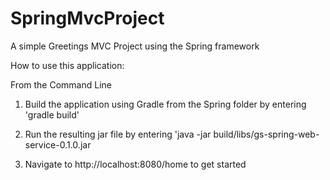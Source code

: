 # SpringMvcProject
A simple Greetings MVC Project using the Spring framework

How to use this application:

From the Command Line

1. Build the application using Gradle from the Spring folder by entering 'gradle build'

2. Run the resulting jar file by entering 'java -jar build/libs/gs-spring-web-service-0.1.0.jar

3. Navigate to http://localhost:8080/home to get started

